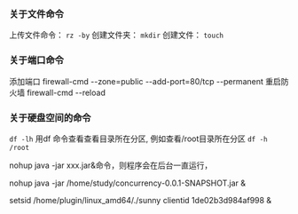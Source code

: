 
### 关于文件命令
上传文件命令： `rz -by`
创建文件夹：  `mkdir`
创建文件：  `touch`

### 关于端口命令
添加端口
firewall-cmd --zone=public --add-port=80/tcp --permanent
重启防火墙
firewall-cmd  --reload

### 关于硬盘空间的命令
`df -lh`
用df 命令查看查看目录所在分区, 例如查看/root目录所在分区
`df -h /root`

nohup java -jar xxx.jar&命令，则程序会在后台一直运行，

nohup java -jar /home/study/concurrency-0.0.1-SNAPSHOT.jar &

setsid /home/plugin/linux_amd64/./sunny clientid 1de02b3d984af998 &


